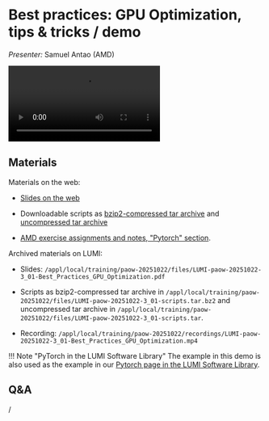 # Best practices: GPU Optimization, tips & tricks / demo

<!-- Cannot do in full italics as the ã is misplaced which is likely an mkdocs bug. -->
*Presenter:* Samuel Antao (AMD)

<video src="https://462000265.lumidata.eu/paow-20251022/recordings/LUMI-paow-20251022-3_01-Best_Practices_GPU_Optimization.mp4" controls="controls"></video>


## Materials

<!--
Course materials will be provided during and after the course.
-->

<!--
Temporary location of materials (for the lifetime of the training project):

-   Slides: `'/project/project_465002175/Slides/AMD/session 05 - ToolsInActionPytorchExample.pdf'`

-   Scripts: `/project/project_465002175/Exercises/AMD/Pytorch`
-->

Materials on the web:

-   [Slides on the web](https://462000265.lumidata.eu/paow-20251022/files/LUMI-paow-20251022-3_01-Best_Practices_GPU_Optimization.pdf)

-   Downloadable scripts as
    [bzip2-compressed tar archive](https://462000265.lumidata.eu/paow-20251022/files/LUMI-paow-20251022-3_01-scripts.tar.bz2) and 
    [uncompressed tar archive](https://462000265.lumidata.eu/paow-20251022/files/LUMI-paow-20251022-3_01-scripts.tar)

-   [AMD exercise assignments and notes, "Pytorch" section](https://hackmd.io/@sfantao/lumi-training-tal-2025#Pytorch-example).

<!--
    [PDF backup](https://462000265.lumidata.eu/paow-20251022/files/LUMI-paow-20251022-Exercises_AMD.pdf)
    and [local web backup](exercises_AMD_hackmd.md#pytorch-example).
-->

Archived materials on LUMI:

-   Slides: `/appl/local/training/paow-20251022/files/LUMI-paow-20251022-3_01-Best_Practices_GPU_Optimization.pdf`

-   Scripts as
    bzip2-compressed tar archive in `/appl/local/training/paow-20251022/files/LUMI-paow-20251022-3_01-scripts.tar.bz2` and
    uncompressed tar archive in `/appl/local/training/paow-20251022/files/LUMI-paow-20251022-3_01-scripts.tar`.

-   Recording: `/appl/local/training/paow-20251022/recordings/LUMI-paow-20251022-3_01-Best_Practices_GPU_Optimization.mp4`

!!! Note "PyTorch in the LUMI Software Library" 
    The example in this demo is also used as the example in our
    [Pytorch page in the LUMI Software Library](https://lumi-supercomputer.github.io/LUMI-EasyBuild-docs/p/PyTorch/).


## Q&A

/
